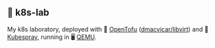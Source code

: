 ## 🧪 k8s-lab

My k8s laboratory, deployed with 🥘 [OpenTofu](https://opentofu.org/) ([dmacvicar/libvirt](https://github.com/dmacvicar/terraform-provider-libvirt))
and 🌊 [Kubespray](https://kubespray.io), running in 🖥️ [QEMU](https://www.qemu.org/).
